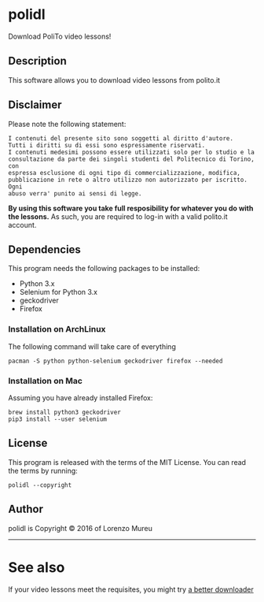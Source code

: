 # polidl
Download PoliTo video lessons!

## Description
This software allows you to download video lessons from polito.it

## Disclaimer
Please note the following statement:

    I contenuti del presente sito sono soggetti al diritto d'autore.
    Tutti i diritti su di essi sono espressamente riservati. 
    I contenuti medesimi possono essere utilizzati solo per lo studio e la 
    consultazione da parte dei singoli studenti del Politecnico di Torino, con 
    espressa esclusione di ogni tipo di commercializzazione, modifica, 
    pubblicazione in rete o altro utilizzo non autorizzato per iscritto. Ogni 
    abuso verra' punito ai sensi di legge.

**By using this software you take full resposibility for whatever you do with the
lessons.**
As such, you are required to log-in with a valid polito.it account.

## Dependencies
This program needs the following packages to be installed:
 * Python 3.x
 * Selenium for Python 3.x
 * geckodriver
 * Firefox

### Installation on ArchLinux
The following command will take care of everything
    
    pacman -S python python-selenium geckodriver firefox --needed

### Installation on Mac
Assuming you have already installed Firefox:
 
    brew install python3 geckodriver
    pip3 install --user selenium

## License
This program is released with the terms of the MIT License.
You can read the terms by running:
    
    polidl --copyright

## Author
polidl is Copyright © 2016 of Lorenzo Mureu

-----

# See also
If your video lessons meet the requisites, you might try [a better downloader](https://github.com/mooow/videolez2)

